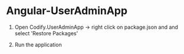 # Angular-UserAdminApp


1) Open Codify.UserAdminApp
	-> right click on package.json and and select 'Restore Packages'

2) Run the application